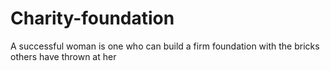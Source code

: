 # Charity-foundation
A successful woman is one who can build a firm foundation with the bricks others have thrown at her
